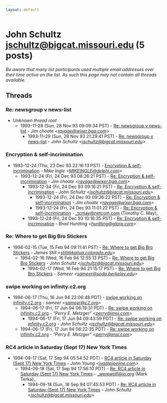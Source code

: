 ```yaml
---
layout: default
---
```


# John Schultz <jschultz@bigcat.missouri.edu> (5 posts)

_Be aware that many list participants used multiple email addresses over their time active on the list. As such this page may not contain all threads available._

## Threads

### Re: newsgroup v news-list
+ _Unknown thread root_
  + 1993-11-28 (Sun, 28 Nov 93 09:09:34 PST) - [Re: newsgroup v news-list](/archive/1993/11/cedfca6b76bd3eff2ca36906612d131cddcd0952bcec939ca9c9b739dd1a2bce) - _Jim choate \<ravage@wixer.bga.com\>_
    + 1993-11-29 (Sun, 28 Nov 93 21:29:41 PST) - [Re: newsgroup v news-list](/archive/1993/11/7e43a99088769415d26efa74a64125652eedd4ef5266dc43e682af3642d0cee7) - _John Schultz \<jschultz@bigcat.missouri.edu\>_

### Encryption & self-incrimination
+ 1993-12-24 (Thu, 23 Dec 93 22:16:13 PST) - [Encryption & self-incrimination](/archive/1993/12/a113959447abe8aa4020a5b68700fd4a7f93d13caeb1a1d5ee838845c1180af4) - _Mike Ingle \<MIKEINGLE@delphi.com\>_
  + 1993-12-24 (Fri, 24 Dec 93 08:26:21 PST) - [Re: Encryption & self-incrimination](/archive/1993/12/a603248b95fbe948576a297c3e41c1c283b7d071e2d7d818c8e77e48c4818a7c) - _Jim choate \<ravage@wixer.bga.com\>_
    + 1993-12-24 (Fri, 24 Dec 93 09:16:21 PST) - [Re: Encryption & self-incrimination](/archive/1993/12/1146249bf1ec1040f56f5f80aaa48880998ef2b275097d3952604981c54ae231) - _John Schultz \<jschultz@bigcat.missouri.edu\>_
      + 1993-12-24 (Fri, 24 Dec 93 09:36:22 PST) - [Re: Encryption & self-incrimination](/archive/1993/12/0d83fb8ae6707d4fb7678b256bfdac5032ddbcb94dd9bb6c2f9be608d39b2526) - _Jim choate \<ravage@wixer.bga.com\>_
      + 1993-12-24 (Fri, 24 Dec 93 11:01:22 PST) - [Re: Encryption & self-incrimination](/archive/1993/12/0caa93d8f3315cb65ea8173cd9342e8d8b87cc903eaeb69439e09eeec5738a03) - _tcmay@netcom.com (Timothy C. May)_
    + 1993-12-24 (Fri, 24 Dec 93 10:16:35 PST) - [Re: Encryption & self-incrimination](/archive/1993/12/2c7e30b6d11d174d31264e6a50b0a53a6309e9b82567b982c6acf8243321746f) - _Brad Huntting \<huntting@glarp.com\>_

### Re:  Where to get Big Bro Stickers
+ 1994-02-15 (Tue, 15 Feb 94 09:11:41 PST) - [Re:  Where to get Big Bro Stickers](/archive/1994/02/d0f011c38e0602ebb40e63191d82e18c4673bcf301342a703e5a582a923ef073) - _James Still \<still@kailua.colorado.edu\>_
  + 1994-02-16 (Wed, 16 Feb 94 12:55:13 PST) - [Re: Where to get Big Bro Stickers](/archive/1994/02/dad428364e8aa5682858374d3539ad9892a8542a115be0fd3bd034f050227ec5) - _John Schultz \<jschultz@bigcat.missouri.edu\>_
    + 1994-02-17 (Wed, 16 Feb 94 21:15:17 PST) - [Re: Where to get Big Bro Stickers](/archive/1994/02/54302bd733b45326a71b0070e710c8d9a7eee6c9928ca03a4df01e2f6c8eeea8) - _Sameer \<sameer@soda.berkeley.edu\>_

### swipe working on infinity.c2.org
+ 1994-06-17 (Thu, 16 Jun 94 22:06:48 PDT) - [swipe working on infinity.c2.org](/archive/1994/06/ac3547a8a7a33ef3df7640b1c3d74e83aee1db59eee01477e3b93b6916c317f2) - _sameer \<sameer@c2.org\>_
  + 1994-06-17 (Fri, 17 Jun 94 06:19:31 PDT) - [Re: swipe working on infinity.c2.org](/archive/1994/06/fdb9901e759582a878fd7dc68cfe525fffe37533563831a7c9ecd1f7e0d00832) - _"Perry E. Metzger" \<perry@imsi.com\>_
    + 1994-06-17 (Fri, 17 Jun 94 09:43:59 PDT) - [Re: swipe working on infinity.c2.org](/archive/1994/06/f526c9a1b683b0ab7aa0c140833eff5b1039f6fd68a77afa9c6aaef4f497251f) - _John Schultz \<jschultz@bigcat.missouri.edu\>_
  + 1994-06-17 (Fri, 17 Jun 94 06:22:35 PDT) - [Re: swipe working on infinity.c2.org](/archive/1994/06/bc12da0cd7d52499edbaee40bd52b0a69a8d16ecfd2c4b40ad248a75f46f0fa9) - _"Perry E. Metzger" \<perry@imsi.com\>_

### RC4 article in Saturday (Sept 17) New York Times
+ 1994-09-17 (Sat, 17 Sep 94 05:54:52 PDT) - [RC4 article in Saturday (Sept 17) New York Times](/archive/1994/09/91858131162fb503f17c99e87fe22346b7d86994cc44527114ee0e8a89d69c7b) - _John Young \<jya@pipeline.com\>_
  + 1994-09-18 (Sat, 17 Sep 94 17:56:10 PDT) - [Re: RC4 article in Saturday (Sept 17) New York Times](/archive/1994/09/5568ab11e18c99e8cc0757071de7c33c5b8182a4775ad6b5a9104e5ad64db7ea) - _werewolf@io.org (Mark Terka)_
    + 1994-09-18 (Sun, 18 Sep 94 07:45:53 PDT) - [Re: RC4 article in Saturday (Sept 17) New York Times](/archive/1994/09/033d0b5599a25c712abafe0e979f252f8c49cc1ce6ca595d1bdd2742ab52b9a8) - _John Schultz \<jschultz@bigcat.missouri.edu\>_

